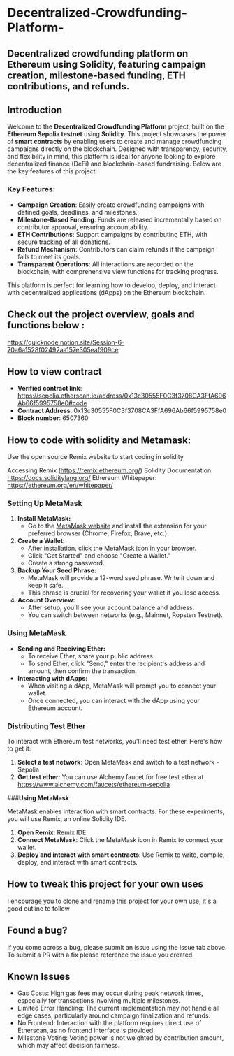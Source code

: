 # Decentralized-Crowdfunding-Platform-

## Decentralized crowdfunding platform on Ethereum using Solidity, featuring campaign creation, milestone-based funding, ETH contributions, and refunds.

## Introduction

Welcome to the **Decentralized Crowdfunding Platform** project, built on the **Ethereum Sepolia testnet** using **Solidity**. This project showcases the power of **smart contracts** by enabling users to create and manage crowdfunding campaigns directly on the blockchain. Designed with transparency, security, and flexibility in mind, this platform is ideal for anyone looking to explore decentralized finance (DeFi) and blockchain-based fundraising. Below are the key features of this project:

### Key Features:
- **Campaign Creation**: Easily create crowdfunding campaigns with defined goals, deadlines, and milestones.
- **Milestone-Based Funding**: Funds are released incrementally based on contributor approval, ensuring accountability.
- **ETH Contributions**: Support campaigns by contributing ETH, with secure tracking of all donations.
- **Refund Mechanism**: Contributors can claim refunds if the campaign fails to meet its goals.
- **Transparent Operations**: All interactions are recorded on the blockchain, with comprehensive view functions for tracking progress.

This platform is perfect for learning how to develop, deploy, and interact with decentralized applications (dApps) on the Ethereum blockchain.

## Check out the project overview, goals and functions below :
https://quicknode.notion.site/Session-6-70a6a1528f02492aa157e305eaf909ce

## How to view contract
- **Verified contract link**: https://sepolia.etherscan.io/address/0x13c30555F0C3f3708CA3FfA696Ab66f5995758e0#code
- **Contract Address**: 0x13c30555F0C3f3708CA3FfA696Ab66f5995758e0
- **Block number**: 6507360

## How to code with solidity and Metamask:
Use the open source Remix website to start coding in solidity 

Accessing Remix (https://remix.ethereum.org/)
Solidity Documentation: https://docs.soliditylang.org/
Ethereum Whitepaper: https://ethereum.org/en/whitepaper/

### Setting Up MetaMask

1. **Install MetaMask:**
    - Go to the [MetaMask website](https://metamask.io/) and install the extension for your preferred browser (Chrome, Firefox, Brave, etc.).
2. **Create a Wallet:**
    - After installation, click the MetaMask icon in your browser.
    - Click "Get Started" and choose "Create a Wallet."
    - Create a strong password.
3. **Backup Your Seed Phrase:**
    - MetaMask will provide a 12-word seed phrase. Write it down and keep it safe.
    - This phrase is crucial for recovering your wallet if you lose access.
4. **Account Overview:**
    - After setup, you'll see your account balance and address.
    - You can switch between networks (e.g., Mainnet, Ropsten Testnet).

### Using MetaMask

- **Sending and Receiving Ether:**
    - To receive Ether, share your public address.
    - To send Ether, click "Send," enter the recipient's address and amount, then confirm the transaction.
- **Interacting with dApps:**
    - When visiting a dApp, MetaMask will prompt you to connect your wallet.
    - Once connected, you can interact with the dApp using your Ethereum account.
 
### **Distributing Test Ether**

To interact with Ethereum test networks, you'll need test ether. Here's how to get it:

1. **Select a test network**: Open MetaMask and switch to a test network - Sepolia
2. **Get test ether**: You can use Alchemy faucet for free test ether at https://www.alchemy.com/faucets/ethereum-sepolia

###**Using MetaMask**

MetaMask enables interaction with smart contracts. For these experiments, you will use Remix, an online Solidity IDE.

1. **Open Remix**: Remix IDE
2. **Connect MetaMask**: Click the MetaMask icon in Remix to connect your wallet.
3. **Deploy and interact with smart contracts**: Use Remix to write, compile, deploy, and interact with smart contracts.

## How to tweak this project for your own uses
I encourage you to clone and rename this project for your own use, it's a good outline to follow

## Found a bug?
If you come across a bug, please submit an issue using the issue tab above. To submit a PR with a fix please reference the issue you created.

## Known Issues
- Gas Costs: High gas fees may occur during peak network times, especially for transactions involving multiple milestones.
- Limited Error Handling: The current implementation may not handle all edge cases, particularly around campaign finalization and refunds.
- No Frontend: Interaction with the platform requires direct use of Etherscan, as no frontend interface is provided.
- Milestone Voting: Voting power is not weighted by contribution amount, which may affect decision fairness.

